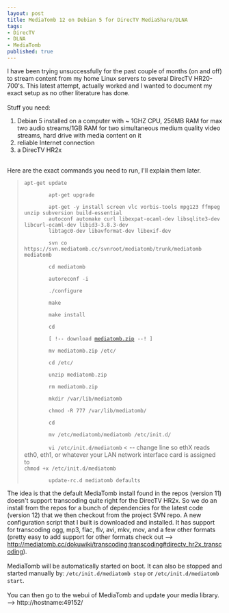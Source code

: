 ```yaml
---
layout: post
title: MediaTomb 12 on Debian 5 for DirecTV MediaShare/DLNA
tags:
- DirecTV
- DLNA
- MediaTomb
published: true
---
```

I have been trying unsuccessfully for the past couple of months (on and off) to stream content from my
home Linux servers to several DirecTV HR20-700's. This latest attempt, actually worked and I wanted to
document my exact setup as no other literature has done.<br />
<br />
Stuff you need:
<ol>
    <li>Debian 5 installed on a computer with ~ 1GHZ CPU, 256MB RAM for max two audio
        streams/1GB RAM for two simultaneous medium quality video streams, hard drive with media content on it</li>
    <li>reliable Internet connection</li>
    <li>a DirecTV HR2x</li>
</ol>
<br />
Here are the exact commands you need to run, I'll explain them later.
<blockquote><code>apt-get update<br />
        apt-get upgrade<br />
        apt-get -y install screen vlc vorbis-tools mpg123 ffmpeg unzip subversion build-essential
        autoconf automake curl libexpat-ocaml-dev libsqlite3-dev libcurl-ocaml-dev libid3-3.8.3-dev
        libtagc0-dev libavformat-dev libexif-dev<br />
        svn co https://svn.mediatomb.cc/svnroot/mediatomb/trunk/mediatomb mediatomb<br />
        cd mediatomb<br />
        autoreconf -i<br />
        ./configure<br />
        make<br />
        make install<br />
        cd<br />
        [ !-- download <a href="https://docs.google.com/folder/d/0B0yT30uCaFvvcldSOVdGR3QxNzQ/edit?pli=1#docId=0B0yT30uCaFvvaEhaU0JQd2tsa28">mediatomb.zip</a> --! ]<br />
        mv mediatomb.zip /etc/<br />
        cd /etc/<br />
        unzip mediatomb.zip<br />
        rm mediatomb.zip<br />
        mkdir /var/lib/mediatomb<br />
        chmod -R 777 /var/lib/mediatomb/<br />
        cd<br />
        mv /etc/mediatomb/mediatomb /etc/init.d/<br />
        vi /etc/init.d/mediatomb</code> < -- change line so ethX reads eth0, eth1, or whatever your LAN network interface card is assigned to<br />
    <code>chmod +x /etc/init.d/mediatomb<br />
        update-rc.d mediatomb defaults</code></code></blockquote>
The idea is that the default MediaTomb install found in the repos (version 11) doesn't support transcoding
quite right for the DirecTV HR2x. So we do an install from the repos for a bunch of dependencies for the
latest code (version 12) that we then checkout from the project SVN repo. A new configuration script
that I built is downloaded and installed. It has support for transcoding ogg, mp3, flac, flv, avi, mkv, mov,
and a few other formats (pretty easy to add support for other formats check out --&gt;
<a href="http://mediatomb.cc/dokuwiki/transcoding:transcoding#directv_hr2x_transcoding">http://mediatomb.cc/dokuwiki/transcoding:transcoding#directv_hr2x_transcoding</a>).<br />
<br />
MediaTomb will be automatically started on boot. It can also be stopped and started manually by:
<code>/etc/init.d/mediatomb stop</code> or <code>/etc/init.d/mediatomb start</code>.<br />
<br />
You can then go to the webui of MediaTomb and update your media library. --&gt; http://hostname:49152/
